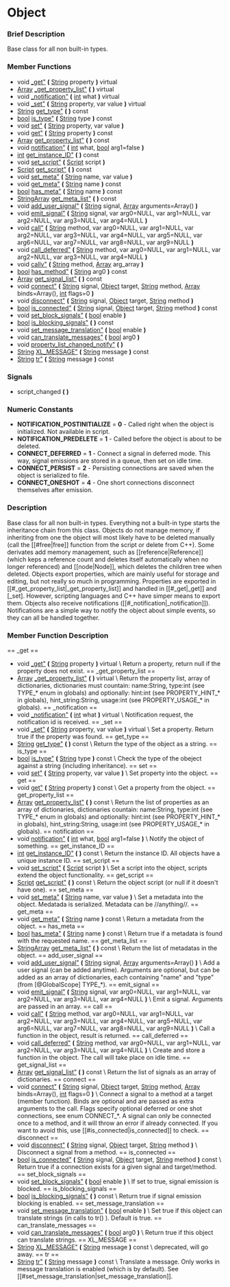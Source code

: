 #  Object  
###  Brief Description  
Base class for all non built-in types.
###  Member Functions 
  * void [_get"](#_get) **(** [String](class_string) property  **)** virtual
  * [Array](class_array) [_get_property_list"](#_get_property_list) **(** **)** virtual
  * void [_notification"](#_notification) **(** [int](class_int) what  **)** virtual
  * void [_set"](#_set) **(** [String](class_string) property, var value  **)** virtual
  * [String](class_string) [get_type"](#get_type) **(** **)** const
  * [bool](class_bool) [is_type"](#is_type) **(** [String](class_string) type  **)** const
  * void [set"](#set) **(** [String](class_string) property, var value  **)**
  * void [get"](#get) **(** [String](class_string) property  **)** const
  * [Array](class_array) [get_property_list"](#get_property_list) **(** **)** const
  * void [notification"](#notification) **(** [int](class_int) what, [bool](class_bool) arg1=false  **)**
  * [int](class_int) [get_instance_ID"](#get_instance_ID) **(** **)** const
  * void [set_script"](#set_script) **(** [Script](class_script) script  **)**
  * [Script](class_script) [get_script"](#get_script) **(** **)** const
  * void [set_meta"](#set_meta) **(** [String](class_string) name, var value  **)**
  * void [get_meta"](#get_meta) **(** [String](class_string) name  **)** const
  * [bool](class_bool) [has_meta"](#has_meta) **(** [String](class_string) name  **)** const
  * [StringArray](class_stringarray) [get_meta_list"](#get_meta_list) **(** **)** const
  * void [add_user_signal"](#add_user_signal) **(** [String](class_string) signal, [Array](class_array) arguments=Array()  **)**
  * void [emit_signal"](#emit_signal) **(** [String](class_string) signal, var arg0=NULL, var arg1=NULL, var arg2=NULL, var arg3=NULL, var arg4=NULL  **)**
  * void [call"](#call) **(** [String](class_string) method, var arg0=NULL, var arg1=NULL, var arg2=NULL, var arg3=NULL, var arg4=NULL, var arg5=NULL, var arg6=NULL, var arg7=NULL, var arg8=NULL, var arg9=NULL  **)**
  * void [call_deferred"](#call_deferred) **(** [String](class_string) method, var arg0=NULL, var arg1=NULL, var arg2=NULL, var arg3=NULL, var arg4=NULL  **)**
  * void [callv"](#callv) **(** [String](class_string) method, [Array](class_array) arg_array  **)**
  * [bool](class_bool) [has_method"](#has_method) **(** [String](class_string) arg0  **)** const
  * [Array](class_array) [get_signal_list"](#get_signal_list) **(** **)** const
  * void [connect"](#connect) **(** [String](class_string) signal, [Object](class_object) target, [String](class_string) method, [Array](class_array) binds=Array(), [int](class_int) flags=0  **)**
  * void [disconnect"](#disconnect) **(** [String](class_string) signal, [Object](class_object) target, [String](class_string) method  **)**
  * [bool](class_bool) [is_connected"](#is_connected) **(** [String](class_string) signal, [Object](class_object) target, [String](class_string) method  **)** const
  * void [set_block_signals"](#set_block_signals) **(** [bool](class_bool) enable  **)**
  * [bool](class_bool) [is_blocking_signals"](#is_blocking_signals) **(** **)** const
  * void [set_message_translation"](#set_message_translation) **(** [bool](class_bool) enable  **)**
  * void [can_translate_messages"](#can_translate_messages) **(** [bool](class_bool) arg0  **)**
  * void [property_list_changed_notify"](#property_list_changed_notify) **(** **)**
  * [String](class_string) [XL_MESSAGE"](#XL_MESSAGE) **(** [String](class_string) message  **)** const
  * [String](class_string) [tr"](#tr) **(** [String](class_string) message  **)** const
###  Signals  
  * <a name="script_changed">script_changed</a> **(** **)**
###  Numeric Constants  
  * **NOTIFICATION_POSTINITIALIZE** = **0** - Called right when the object is initialized. Not available in script.
  * **NOTIFICATION_PREDELETE** = **1** - Called before the object is about to be deleted.
  * **CONNECT_DEFERRED** = **1** - Connect a signal in deferred mode. This way, signal emissions are stored in a queue, then set on idle time.
  * **CONNECT_PERSIST** = **2** - Persisting connections are saved when the object is serialized to file.
  * **CONNECT_ONESHOT** = **4** - One short connections disconnect themselves after emission.
###  Description  
Base class for all non built-in types. Everything not a built-in type starts the inheritance chain from this class.
        Objects do not manage memory, if inheriting from one the object will most likely have to be deleted manually (call the [[#free|free]] function from the script or delete from C++).
        Some derivates add memory management, such as [[reference|Reference]] (which keps a reference count and deletes itself automatically when no longer referenced) and [[node|Node]], which deletes the children tree when deleted.
        Objects export properties, which are mainly useful for storage and editing, but not really so much in programming. Properties are exported in [[#_get_property_list|_get_property_list]] and handled in [[#_get|_get]] and [_set]. However, scripting languages and C++ have simper means to export them.
        Objects also receive notifications ([[#_notification|_notification]]). Notifications are a simple way to notify the object about simple events, so they can all be handled together.
###  Member Function Description  
==  _get  ==
  * void [_get"](#_get) **(** [String](class_string) property  **)** virtual
\\
Return a property, return null if the property does not exist.
==  _get_property_list  ==
  * [Array](class_array) [_get_property_list"](#_get_property_list) **(** **)** virtual
\\
Return the property list, array of dictionaries, dictionaries must countain: name:String, type:int (see TYPE_* enum in globals) and optionally: hint:int (see PROPERTY_HINT_* in globals), hint_string:String, usage:int (see PROPERTY_USAGE_* in globals).
==  _notification  ==
  * void [_notification"](#_notification) **(** [int](class_int) what  **)** virtual
\\
Notification request, the notification id is received.
==  _set  ==
  * void [_set"](#_set) **(** [String](class_string) property, var value  **)** virtual
\\
Set a property. Return true if the property was found.
==  get_type  ==
  * [String](class_string) [get_type"](#get_type) **(** **)** const
\\
Return the type of the object as a string.
==  is_type  ==
  * [bool](class_bool) [is_type"](#is_type) **(** [String](class_string) type  **)** const
\\
Check the type of the obeject against a string (including inheritance).
==  set  ==
  * void [set"](#set) **(** [String](class_string) property, var value  **)**
\\
Set property into the object.
==  get  ==
  * void [get"](#get) **(** [String](class_string) property  **)** const
\\
Get a property from the object.
==  get_property_list  ==
  * [Array](class_array) [get_property_list"](#get_property_list) **(** **)** const
\\
Return the list of properties as an array of dictionaries, dictionaries countain: name:String, type:int (see TYPE_* enum in globals) and optionally: hint:int (see PROPERTY_HINT_* in globals), hint_string:String, usage:int (see PROPERTY_USAGE_* in globals).
==  notification  ==
  * void [notification"](#notification) **(** [int](class_int) what, [bool](class_bool) arg1=false  **)**
\\
Notify the object of something.
==  get_instance_ID  ==
  * [int](class_int) [get_instance_ID"](#get_instance_ID) **(** **)** const
\\
Return the instance ID. All objects have a unique instance ID.
==  set_script  ==
  * void [set_script"](#set_script) **(** [Script](class_script) script  **)**
\\
Set a script into the object, scripts extend the object functionality.
==  get_script  ==
  * [Script](class_script) [get_script"](#get_script) **(** **)** const
\\
Return the object script (or null if it doesn't have one).
==  set_meta  ==
  * void [set_meta"](#set_meta) **(** [String](class_string) name, var value  **)**
\\
Set a metadata into the object. Medatada is serialized. Metadata can be //anything//.
==  get_meta  ==
  * void [get_meta"](#get_meta) **(** [String](class_string) name  **)** const
\\
Return a metadata from the object.
==  has_meta  ==
  * [bool](class_bool) [has_meta"](#has_meta) **(** [String](class_string) name  **)** const
\\
Return true if a metadata is found with the requested name.
==  get_meta_list  ==
  * [StringArray](class_stringarray) [get_meta_list"](#get_meta_list) **(** **)** const
\\
Return the list of metadatas in the object.
==  add_user_signal  ==
  * void [add_user_signal"](#add_user_signal) **(** [String](class_string) signal, [Array](class_array) arguments=Array()  **)**
\\
Add a user signal (can be added anytime). Arguments are optional, but can be added as an array of dictionaries, each containing "name" and "type" (from [@GlobalScope] TYPE_*).
==  emit_signal  ==
  * void [emit_signal"](#emit_signal) **(** [String](class_string) signal, var arg0=NULL, var arg1=NULL, var arg2=NULL, var arg3=NULL, var arg4=NULL  **)**
\\
Emit a signal. Arguments are passed in an array.
==  call  ==
  * void [call"](#call) **(** [String](class_string) method, var arg0=NULL, var arg1=NULL, var arg2=NULL, var arg3=NULL, var arg4=NULL, var arg5=NULL, var arg6=NULL, var arg7=NULL, var arg8=NULL, var arg9=NULL  **)**
\\
Call a function in the object, result is returned.
==  call_deferred  ==
  * void [call_deferred"](#call_deferred) **(** [String](class_string) method, var arg0=NULL, var arg1=NULL, var arg2=NULL, var arg3=NULL, var arg4=NULL  **)**
\\
Create and store a function in the object. The call will take place on idle time.
==  get_signal_list  ==
  * [Array](class_array) [get_signal_list"](#get_signal_list) **(** **)** const
\\
Return the list of signals as an array of dictionaries.
==  connect  ==
  * void [connect"](#connect) **(** [String](class_string) signal, [Object](class_object) target, [String](class_string) method, [Array](class_array) binds=Array(), [int](class_int) flags=0  **)**
\\
Connect a signal to a method at a target (member function). Binds are optional and are passed as extra arguments to the call. Flags specify optional deferred or one shot connections, see enum CONNECT_*.
                        A signal can only be connected once to a method, and it will throw an error if already connected. If you want to avoid this, use [[#is_connected|is_connected]] to check.
==  disconnect  ==
  * void [disconnect"](#disconnect) **(** [String](class_string) signal, [Object](class_object) target, [String](class_string) method  **)**
\\
Disconnect a signal from a method.
==  is_connected  ==
  * [bool](class_bool) [is_connected"](#is_connected) **(** [String](class_string) signal, [Object](class_object) target, [String](class_string) method  **)** const
\\
Return true if a connection exists for a given signal and target/method.
==  set_block_signals  ==
  * void [set_block_signals"](#set_block_signals) **(** [bool](class_bool) enable  **)**
\\
If set to true, signal emission is blocked.
==  is_blocking_signals  ==
  * [bool](class_bool) [is_blocking_signals"](#is_blocking_signals) **(** **)** const
\\
Return true if signal emission blocking is enabled.
==  set_message_translation  ==
  * void [set_message_translation"](#set_message_translation) **(** [bool](class_bool) enable  **)**
\\
Set true if this object can translate strings (in calls to tr() ). Default is true.
==  can_translate_messages  ==
  * void [can_translate_messages"](#can_translate_messages) **(** [bool](class_bool) arg0  **)**
\\
Return true if this object can translate strings.
==  XL_MESSAGE  ==
  * [String](class_string) [XL_MESSAGE"](#XL_MESSAGE) **(** [String](class_string) message  **)** const
\\
deprecated, will go away.
==  tr  ==
  * [String](class_string) [tr"](#tr) **(** [String](class_string) message  **)** const
\\
Translate a message. Only works in message translation is enabled (which is by default). See [[#set_message_translation|set_message_translation]].
